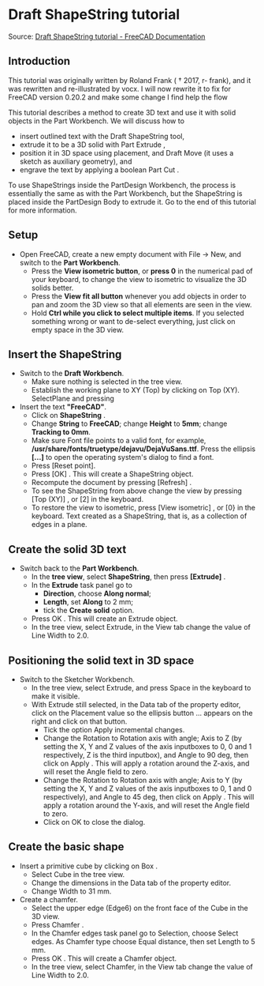 # Draft ShapeString tutorial

Source: [Draft ShapeString tutorial - FreeCAD Documentation](https://wiki.freecad.org/Draft_ShapeString_tutorial)

## Introduction

This tutorial was originally written by Roland Frank ( † 2017, r-
frank), and it was rewritten and re-illustrated by vocx. I will now rewrite it to fix for FreeCAD version 0.20.2 and make some change I find help the flow

This tutorial describes a method to create 3D text and use it with
solid objects in the Part Workbench. We will discuss how to

* insert outlined text with the Draft ShapeString tool,
* extrude it to be a 3D solid with Part Extrude ,
* position it in 3D space using placement, and Draft Move (it uses a sketch as auxiliary geometry), and 
* engrave the text by applying a boolean Part Cut .

To use ShapeStrings inside the PartDesign Workbench, the process is essentially the same as with the Part Workbench, but the ShapeString is placed inside the PartDesign Body to extrude it. Go to the end of this tutorial for more information.

## Setup

* Open FreeCAD, create a new empty document with File → New, and switch to the **Part Workbench**.
  * Press the **View isometric button**, or **press 0** in the numerical pad of your
keyboard, to change the view to isometric to visualize the 3D solids better.
  * Press the **View fit all button** whenever you add objects in order to pan and zoom
the 3D view so that all elements are seen in the view.
  * Hold **Ctrl while you click to select multiple items**. If you selected something wrong or want to de-select everything, just click on empty space in the 3D view.

## Insert the ShapeString

* Switch to the **Draft Workbench**.
  * Make sure nothing is selected in the tree view.
  * Establish the working plane to XY (Top) by clicking on Top (XY). SelectPlane and pressing
* Insert the text **"FreeCAD"**.
  * Click on **ShapeString** .
  * Change **String** to **FreeCAD**; change **Height** to **5mm**; change **Tracking to 0mm**.
  * Make sure Font file points to a valid font, for example, **/usr/share/fonts/truetype/dejavu/DejaVuSans.ttf**. Press the ellipsis **[...]** to open the operating system's dialog to find a font.
  * Press [Reset point].
  * Press [OK] . This will create a ShapeString object.
  * Recompute the document by pressing [Refresh] .
  * To see the ShapeString from above change the view by pressing [Top (XY)] , or [2] in the keyboard.
  * To restore the view to isometric, press [View isometric] , or [0} in the keyboard. Text created as a ShapeString, that is, as a collection of edges in a plane.

## Create the solid 3D text

* Switch back to the **Part Workbench**.
  * In the **tree view**, select **ShapeString**, then press **[Extrude]** .
  * In the **Extrude** task panel go to 
    * **Direction**, choose **Along normal**;
    * **Length**, set **Along** to 2 mm;
    * tick the **Create solid** option.
  * Press OK . This will create an Extrude object.
  * In the tree view, select Extrude, in the View tab change the value of Line Width to 2.0.

## Positioning the solid text in 3D space

* Switch to the Sketcher Workbench.
  * In the tree view, select Extrude, and press Space in the keyboard to make it visible.
  * With Extrude still selected, in the Data tab of the property editor, click on the Placement value so the ellipsis button ... appears on the right and click on that button.
    * Tick the option Apply incremental changes.
    * Change the Rotation to Rotation axis with angle; Axis to Z (by setting the X, Y and Z values of the axis inputboxes to 0, 0 and 1 respectively, Z is the third inputbox), and Angle to 90 deg, then click on Apply . This will apply a rotation around the Z-axis, and will reset the Angle field to zero.
    * Change the Rotation to Rotation axis with angle; Axis to Y (by setting the X, Y and Z values of the axis inputboxes to 0, 1 and 0 respectively), and Angle to 45 deg, then click on Apply . This will apply a rotation around the Y-axis, and will reset the Angle field to zero.
    * Click on OK to close the dialog.

## Create the basic shape

* Insert a primitive cube by clicking on Box .
  * Select Cube in the tree view.
  * Change the dimensions in the Data tab of the property editor.
  * Change Width to 31 mm.
* Create a chamfer.
  * Select the upper edge (Edge6) on the front face of the Cube in the 3D view.
  * Press Chamfer .
  * In the Chamfer edges task panel go to Selection, choose Select edges. As Chamfer type choose Equal distance, then set Length to 5 mm.
  * Press OK . This will create a Chamfer object.
  * In the tree view, select Chamfer, in the View tab change the value of Line Width to 2.0.
